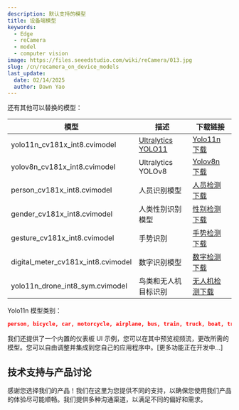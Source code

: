 ```yaml
---
description: 默认支持的模型
title: 设备端模型
keywords:
  - Edge
  - reCamera
  - model
  - computer vision
image: https://files.seeedstudio.com/wiki/reCamera/013.jpg
slug: /cn/recamera_on_device_models
last_update:
  date: 02/14/2025
  author: Dawn Yao
---
```


还有其他可以替换的模型：


| 模型                              | 描述                                                  | 下载链接                                                |
| ---------------------------------- | ------------------------------------------------------------ | ------------------------------------------------------------ |
| yolo11n_cv181x_int8.cvimodel       | [Ultralytics](https://www.ultralytics.com/) [YOLO11](https://github.com/ultralytics/ultralytics) | [Yolo11n 下载](https://files.seeedstudio.com/wiki/reCamera/models/yolo11n_cv181x_int8.cvimodel) |
| yolov8n_cv181x_int8.cvimodel       | Ultralytics YOLOv8                                           | [Yolov8n 下载](https://files.seeedstudio.com/wiki/reCamera/models/yolov8n_cv181x_int8.cvimodel) |
| person_cv181x_int8.cvimodel        | 人员识别模型                                     | [人员检测下载](https://files.seeedstudio.com/wiki/reCamera/models/person_cv181x_int8.cvimodel) |
| gender_cv181x_int8.cvimodel        | 人类性别识别模型                           | [性别检测下载](https://files.seeedstudio.com/wiki/reCamera/models/gender_cv181x_int8.cvimodel) |
| gesture_cv181x_int8.cvimodel       | 手势识别                                     | [手势检测下载](https://files.seeedstudio.com/wiki/reCamera/models/gesture_cv181x_int8.cvimodel) |
| digital_meter_cv181x_int8.cvimodel | 数字识别模型                                      | [数字检测下载](https://files.seeedstudio.com/wiki/reCamera/models/digital_meter_cv181x_int8.cvimodel) |
|yolo11n_drone_int8_sym.cvimodel     | 鸟类和无人机目标识别                            | [无人机检测下载](https://files.seeedstudio.com/wiki/reCamera/models/yolo11n_drone_int8_sym.cvimodel ) |


Yolo11n 模型类别：

```json
person, bicycle, car, motorcycle, airplane, bus, train, truck, boat, traffic light, fire hydrant, stop sign, parking meter, bench, bird, cat, dog, horse, sheep, cow, elephant, bear, zebra, giraffe, backpack, umbrella, handbag, tie, suitcase, frisbee, skis, snowboard, sports ball, kite, baseball bat, baseball glove, skateboard, surfboard, tennis racket, bottle, wine glass, cup, fork, knife, spoon, bowl, banana, apple, sandwich, orange, broccoli, carrot, hot dog, pizza, donut, cake, chair, couch, potted plant, bed, dining table, toilet, tv, laptop, mouse, remote, keyboard, cell phone, microwave, oven, toaster, sink, refrigerator, book, clock, vase, scissors, teddy bear, hair drier, toothbrush
```

我们还提供了一个内置的仪表板 UI 示例，您可以在其中预览视频流，更改所需的模型。您可以自由调整并集成到您自己的应用程序中。[更多功能正在开发中...]


## 技术支持与产品讨论

感谢您选择我们的产品！我们在这里为您提供不同的支持，以确保您使用我们产品的体验尽可能顺畅。我们提供多种沟通渠道，以满足不同的偏好和需求。

<div class="button_tech_support_container">
<a href="https://forum.seeedstudio.com/" class="button_forum"></a> 
<a href="https://www.seeedstudio.com/contacts" class="button_email"></a>
</div>

<div class="button_tech_support_container">
<a href="https://discord.gg/eWkprNDMU7" class="button_discord"></a> 
<a href="https://github.com/Seeed-Studio/wiki-documents/discussions/69" class="button_discussion"></a>
</div>